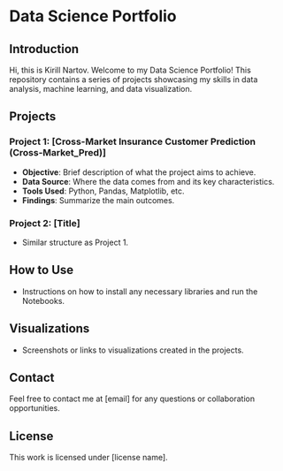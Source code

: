 # Data Science Portfolio

## Introduction
Hi, this is Kirill Nartov. Welcome to my Data Science Portfolio! This repository contains a series of projects showcasing my skills in data analysis, machine learning, and data visualization.

## Projects

### Project 1: [Cross-Market Insurance Customer Prediction (Cross-Market_Pred)]
- **Objective**: Brief description of what the project aims to achieve.
- **Data Source**: Where the data comes from and its key characteristics.
- **Tools Used**: Python, Pandas, Matplotlib, etc.
- **Findings**: Summarize the main outcomes.

### Project 2: [Title]
- Similar structure as Project 1.

## How to Use
- Instructions on how to install any necessary libraries and run the Notebooks.

## Visualizations
- Screenshots or links to visualizations created in the projects.

## Contact
Feel free to contact me at [email] for any questions or collaboration opportunities.

## License
This work is licensed under [license name].
